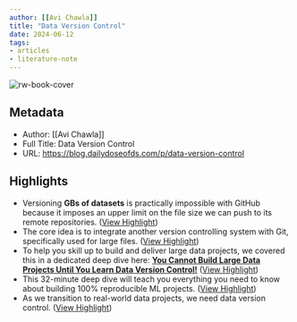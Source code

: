 ```yaml
---
author: [[Avi Chawla]]
title: "Data Version Control"
date: 2024-06-12
tags: 
- articles
- literature-note
---
```

![rw-book-cover](https://substack-post-media.s3.amazonaws.com/public/images/670c064d-89b5-481f-90fe-251070b846b0_3096x2120.png)

## Metadata
- Author: [[Avi Chawla]]
- Full Title: Data Version Control
- URL: https://blog.dailydoseofds.com/p/data-version-control

## Highlights
- Versioning **GBs of datasets** is practically impossible with GitHub because it imposes an upper limit on the file size we can push to its remote repositories. ([View Highlight](https://read.readwise.io/read/01j04ee543sfj6jccqecph4xej))
- The core idea is to integrate another version controlling system with Git, specifically used for large files. ([View Highlight](https://read.readwise.io/read/01j04ee60nc97rm1c9z92bzsnq))
- To help you skill up to build and deliver large data projects, we covered this in a dedicated deep dive here: **[You Cannot Build Large Data Projects Until You Learn Data Version Control!](https://www.dailydoseofds.com/you-cannot-build-large-data-projects-until-you-learn-data-version-control/)** ([View Highlight](https://read.readwise.io/read/01j04eebsgt82cqjwajwsa6yc6))
- This 32-minute deep dive will teach you everything you need to know about building 100% reproducible ML projects. ([View Highlight](https://read.readwise.io/read/01j04eee226gegh8nwhjeh0dn7))
- As we transition to real-world data projects, we need data version control. ([View Highlight](https://read.readwise.io/read/01j04eejv0a9s0wcxgr53q60hm))
